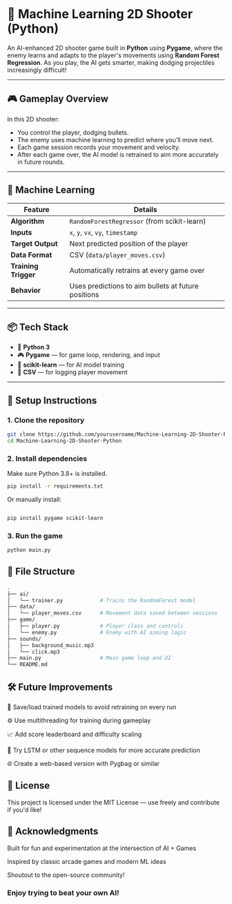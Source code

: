 # 🧠 Machine Learning 2D Shooter (Python)

An AI-enhanced 2D shooter game built in **Python** using **Pygame**, where the enemy learns and adapts to the player's movements using **Random Forest Regression**. As you play, the AI gets smarter, making dodging projectiles increasingly difficult!

---

## 🎮 Gameplay Overview

In this 2D shooter:
- You control the player, dodging bullets.
- The enemy uses machine learning to predict where you’ll move next.
- Each game session records your movement and velocity.
- After each game over, the AI model is retrained to aim more accurately in future rounds.

---

## 🤖 Machine Learning

| Feature               | Details                                           |
|-----------------------|---------------------------------------------------|
| **Algorithm**         | `RandomForestRegressor` (from scikit-learn)       |
| **Inputs**            | `x`, `y`, `vx`, `vy`, `timestamp`                |
| **Target Output**     | Next predicted position of the player            |
| **Data Format**       | CSV (`data/player_moves.csv`)                    |
| **Training Trigger**  | Automatically retrains at every game over        |
| **Behavior**          | Uses predictions to aim bullets at future positions |

---

## 📦 Tech Stack

- 🐍 **Python 3**
- 🎮 **Pygame** — for game loop, rendering, and input
- 🧠 **scikit-learn** — for AI model training
- 📁 **CSV** — for logging player movement

---

## 🚀 Setup Instructions

### 1. Clone the repository

```bash
git clone https://github.com/yourusername/Machine-Learning-2D-Shooter-Python.git
cd Machine-Learning-2D-Shooter-Python
```

### 2. Install dependencies
Make sure Python 3.8+ is installed.

```bash
pip install -r requirements.txt
```

Or manually install:

```bash

pip install pygame scikit-learn
```

### 3. Run the game
```bash
python main.py
```

## 📁 File Structure
```graphql
.
├── ai/
│   └── trainer.py            # Trains the RandomForest model
├── data/
│   └── player_moves.csv      # Movement data saved between sessions
├── game/
│   ├── player.py             # Player class and controls
│   └── enemy.py              # Enemy with AI aiming logic
├── sounds/
│   ├── background_music.mp3
│   └── click.mp3
├── main.py                   # Main game loop and UI
└── README.md
```

## 🛠️ Future Improvements
💾 Save/load trained models to avoid retraining on every run

⚙️ Use multithreading for training during gameplay

📈 Add score leaderboard and difficulty scaling

🧬 Try LSTM or other sequence models for more accurate prediction

🌐 Create a web-based version with Pygbag or similar

## 📜 License
This project is licensed under the MIT License — use freely and contribute if you'd like!

## 🙌 Acknowledgments
Built for fun and experimentation at the intersection of AI + Games

Inspired by classic arcade games and modern ML ideas

Shoutout to the open-source community!

### Enjoy trying to beat your own AI!